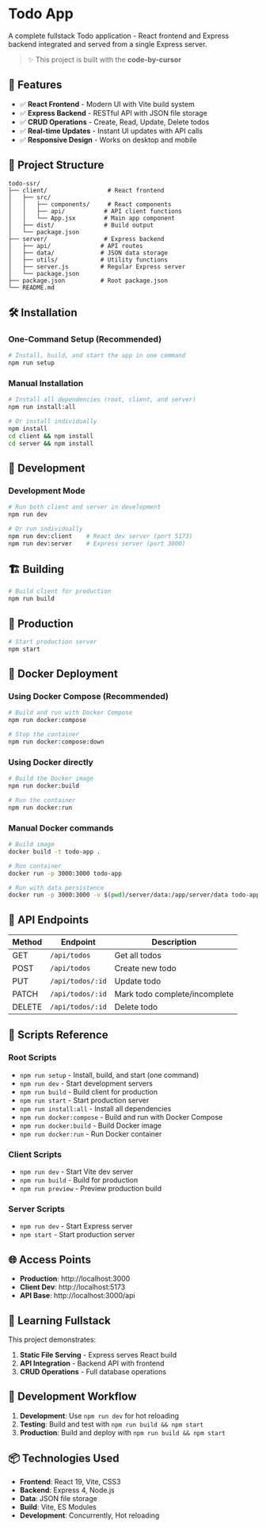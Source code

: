 # Todo App

A complete fullstack Todo application - React frontend and Express backend integrated and served from a single Express server.

> ✨ This project is built with the **code-by-cursor**

## 🚀 Features

- ✅ **React Frontend** - Modern UI with Vite build system
- ✅ **Express Backend** - RESTful API with JSON file storage
- ✅ **CRUD Operations** - Create, Read, Update, Delete todos
- ✅ **Real-time Updates** - Instant UI updates with API calls
- ✅ **Responsive Design** - Works on desktop and mobile

## 📁 Project Structure

```
todo-ssr/
├── client/                 # React frontend
│   ├── src/
│   │   ├── components/     # React components
│   │   ├── api/           # API client functions
│   │   └── App.jsx        # Main app component
│   ├── dist/              # Build output
│   └── package.json
├── server/                # Express backend
│   ├── api/              # API routes
│   ├── data/             # JSON data storage
│   ├── utils/            # Utility functions
│   ├── server.js         # Regular Express server
│   └── package.json
├── package.json          # Root package.json
└── README.md
```

## 🛠️ Installation

### **One-Command Setup (Recommended)**
```bash
# Install, build, and start the app in one command
npm run setup
```

### **Manual Installation**
```bash
# Install all dependencies (root, client, and server)
npm run install:all

# Or install individually
npm install
cd client && npm install
cd server && npm install
```

## 🚀 Development

### **Development Mode**
```bash
# Run both client and server in development
npm run dev

# Or run individually
npm run dev:client    # React dev server (port 5173)
npm run dev:server    # Express server (port 3000)
```

## 🏗️ Building

```bash
# Build client for production
npm run build
```

## 🚀 Production

```bash
# Start production server
npm start
```

## 🐳 Docker Deployment

### **Using Docker Compose (Recommended)**
```bash
# Build and run with Docker Compose
npm run docker:compose

# Stop the container
npm run docker:compose:down
```

### **Using Docker directly**
```bash
# Build the Docker image
npm run docker:build

# Run the container
npm run docker:run
```

### **Manual Docker commands**
```bash
# Build image
docker build -t todo-app .

# Run container
docker run -p 3000:3000 todo-app

# Run with data persistence
docker run -p 3000:3000 -v $(pwd)/server/data:/app/server/data todo-app
```

## 📡 API Endpoints

| Method | Endpoint | Description |
|--------|----------|-------------|
| GET | `/api/todos` | Get all todos |
| POST | `/api/todos` | Create new todo |
| PUT | `/api/todos/:id` | Update todo |
| PATCH | `/api/todos/:id` | Mark todo complete/incomplete |
| DELETE | `/api/todos/:id` | Delete todo |

## 🔧 Scripts Reference

### **Root Scripts**
- `npm run setup` - Install, build, and start (one command)
- `npm run dev` - Start development servers
- `npm run build` - Build client for production
- `npm run start` - Start production server
- `npm run install:all` - Install all dependencies
- `npm run docker:compose` - Build and run with Docker Compose
- `npm run docker:build` - Build Docker image
- `npm run docker:run` - Run Docker container

### **Client Scripts**
- `npm run dev` - Start Vite dev server
- `npm run build` - Build for production
- `npm run preview` - Preview production build

### **Server Scripts**
- `npm run dev` - Start Express server
- `npm start` - Start production server

## 🌐 Access Points

- **Production**: http://localhost:3000
- **Client Dev**: http://localhost:5173
- **API Base**: http://localhost:3000/api

## 📝 Learning Fullstack

This project demonstrates:

1. **Static File Serving** - Express serves React build
2. **API Integration** - Backend API with frontend
3. **CRUD Operations** - Full database operations

## 🔄 Development Workflow

1. **Development**: Use `npm run dev` for hot reloading
2. **Testing**: Build and test with `npm run build && npm start`
3. **Production**: Build and deploy with `npm run build && npm start`

## 📦 Technologies Used

- **Frontend**: React 19, Vite, CSS3
- **Backend**: Express 4, Node.js
- **Data**: JSON file storage
- **Build**: Vite, ES Modules
- **Development**: Concurrently, Hot reloading
